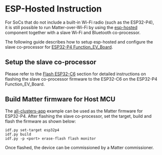 # ESP-Hosted Instruction

For SoCs that do not include a built-in Wi-Fi radio (such as the ESP32-P4), it
is still possible to run Matter-over-Wi-Fi by using the
[esp-hosted](https://github.com/espressif/esp-hosted) component together with a
slave Wi-Fi and Bluetooth co-processor.

The following guide describes how to setup esp-hosted and configure the slave
co-processor for
[ESP32-P4 Function_EV_Board](https://docs.espressif.com/projects/esp-dev-kits/en/latest/esp32p4/esp32-p4-function-ev-board/index.html).

## Setup the slave co-processor

Please refer to the
[Flash ESP32-C6](https://github.com/espressif/esp-hosted-mcu/blob/main/docs/esp32_p4_function_ev_board.md#5-flashing-esp32-c6)
section for detailed instructions on flashing the slave co-processor firmware to
the ESP32-C6 on the ESP32-P4 Function_EV_Board.

## Build Matter firmware for Host MCU

The [all-clusters-app](../../../examples/all-clusters-app/esp32/README.md)
example can be used as the Matter firmware for ESP32-P4. After flashing the
slave co-processor, set the target, build and flash the firmware as shown below:

```
idf.py set-target esp32p4
idf.py build
idf.py -p <port> erase-flash flash monitor
```

Once flashed, the device can be commissioned by a Matter commissioner.
